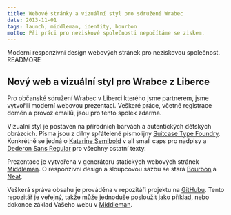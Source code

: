 ```yaml
---
title: Webové stránky a vizuální styl pro sdružení Wrabec
date: 2013-11-01
tags: launch, middleman, identity, bourbon
motto: Při práci pro neziskové společnosti nepočítáme se ziskem.
---
```


Moderní responzivní design webových stránek pro neziskovou společnost.
READMORE

## Nový web a vizuální styl pro Wrabce z Liberce

Pro občanské sdružení Wrabec v Liberci kterého jsme partnerem, jsme vytvořili moderní webovou prezentaci. Veškeré práce, včetně registrace domén a provoz emailů, jsou pro tento spolek zdarma.

Vizualní styl je postaven na přírodních barvách a autentických dětských obrázcích. Písma jsou z dílny spřátelené písmolijny [Suitcase Type Foundry](http://www.suitcasetype.com). Konkrétně se jedná o [Katarine Semibold](http://www.suitcasetype.com/katarine) v all small caps pro nadpisy a [Dederon Sans Regular](http://www.suitcasetype.com/dederon-sans) pro všechny ostatní texty.

Prezentace je vytvořena v generátoru statických webových stránek [Middleman](http://middlemanapp.com). O responzivní design a sloupcovou sazbu se stará [Bourbon](http://bourbon.io/) a [Neat](http://neat.bourbon.io/).

Veškerá správa obsahu je prováděna v repozitáři projektu na [GitHubu](http://github.com/laststar/wrabec). Tento repozitář je veřejný, takže může jednoduše posloužit jako příklad, nebo dokonce základ Vašeho webu v [Middleman](http://middlemanapp.com).
